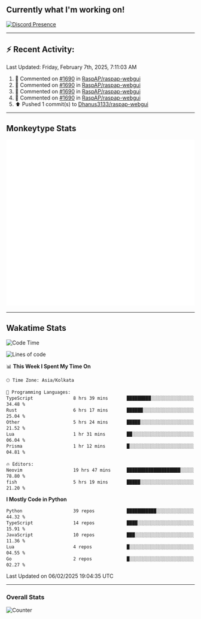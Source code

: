 ## Currently what I'm working on!
[![Discord Presence](https://lanyard.cnrad.dev/api/534981034400284712)](https://discord.com/users/534981034400284712)

---

## :zap: Recent Activity:
<!--RECENT_ACTIVITY:last_update-->
Last Updated: Friday, February 7th, 2025, 7:11:03 AM
<!--RECENT_ACTIVITY:last_update_end-->
<!--RECENT_ACTIVITY:start-->
1. 💬 Commented on [#1690](https://github.com/RaspAP/raspap-webgui/pull/1690#issuecomment-2620975122) in [RaspAP/raspap-webgui](https://github.com/RaspAP/raspap-webgui)<br>
2. 💬 Commented on [#1690](https://github.com/RaspAP/raspap-webgui/pull/1690#issuecomment-2619184871) in [RaspAP/raspap-webgui](https://github.com/RaspAP/raspap-webgui)<br>
3. 💬 Commented on [#1690](https://github.com/RaspAP/raspap-webgui/pull/1690#issuecomment-2619047832) in [RaspAP/raspap-webgui](https://github.com/RaspAP/raspap-webgui)<br>
4. 💬 Commented on [#1690](https://github.com/RaspAP/raspap-webgui/pull/1690#issuecomment-2618757396) in [RaspAP/raspap-webgui](https://github.com/RaspAP/raspap-webgui)<br>
5. ⬆️ Pushed 1 commit(s) to [Dhanus3133/raspap-webgui](https://github.com/Dhanus3133/raspap-webgui)<br>
<!--RECENT_ACTIVITY:end-->

---

## Monkeytype Stats
<a href="https://monkeytype.com/profile/dhanus">
  <img src="https://raw.githubusercontent.com/Dhanus3133/Dhanus3133/monkeytype/monkeytype-lb.svg" alt="Monkeytype Profile" />
</a>

---

## Wakatime Stats
<!--START_SECTION:waka-->
![Code Time](http://img.shields.io/badge/Code%20Time-2%2C543%20hrs%2059%20mins-blue)

![Lines of code](https://img.shields.io/badge/From%20Hello%20World%20I%27ve%20Written-5.8%20million%20lines%20of%20code-blue)

📊 **This Week I Spent My Time On** 

```text
🕑︎ Time Zone: Asia/Kolkata

💬 Programming Languages: 
TypeScript               8 hrs 39 mins       █████████░░░░░░░░░░░░░░░░   34.48 % 
Rust                     6 hrs 17 mins       ██████░░░░░░░░░░░░░░░░░░░   25.04 % 
Other                    5 hrs 24 mins       █████░░░░░░░░░░░░░░░░░░░░   21.52 % 
Lua                      1 hr 31 mins        ██░░░░░░░░░░░░░░░░░░░░░░░   06.04 % 
Prisma                   1 hr 12 mins        █░░░░░░░░░░░░░░░░░░░░░░░░   04.81 % 

🔥 Editors: 
Neovim                   19 hrs 47 mins      ████████████████████░░░░░   78.80 % 
fish                     5 hrs 19 mins       █████░░░░░░░░░░░░░░░░░░░░   21.20 % 
```

**I Mostly Code in Python** 

```text
Python                   39 repos            ███████████░░░░░░░░░░░░░░   44.32 % 
TypeScript               14 repos            ████░░░░░░░░░░░░░░░░░░░░░   15.91 % 
JavaScript               10 repos            ███░░░░░░░░░░░░░░░░░░░░░░   11.36 % 
Lua                      4 repos             █░░░░░░░░░░░░░░░░░░░░░░░░   04.55 % 
Go                       2 repos             █░░░░░░░░░░░░░░░░░░░░░░░░   02.27 % 
```




 Last Updated on 06/02/2025 19:04:35 UTC
<!--END_SECTION:waka-->
---

### Overall Stats

<img src="https://moe-counter.glitch.me/get/@Dhanus3133?theme=asoul" alt="Counter" />
